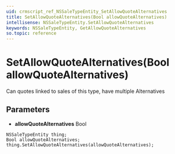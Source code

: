 ```yaml
---
uid: crmscript_ref_NSSaleTypeEntity_SetAllowQuoteAlternatives
title: SetAllowQuoteAlternatives(Bool allowQuoteAlternatives)
intellisense: NSSaleTypeEntity.SetAllowQuoteAlternatives
keywords: NSSaleTypeEntity, GetAllowQuoteAlternatives
so.topic: reference
---
```


# SetAllowQuoteAlternatives(Bool allowQuoteAlternatives)

Can quotes linked to sales of this type, have multiple Alternatives

## Parameters

* **allowQuoteAlternatives** Bool

```crmscript
NSSaleTypeEntity thing;
Bool allowQuoteAlternatives;
thing.SetAllowQuoteAlternatives(allowQuoteAlternatives);
```

